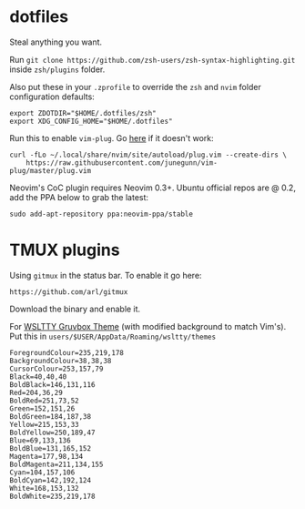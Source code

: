 # dotfiles
Steal anything you want.

Run `git clone https://github.com/zsh-users/zsh-syntax-highlighting.git` inside `zsh/plugins` folder.

Also put these in your `.zprofile` to override the `zsh` and `nvim` folder configuration defaults:

```
export ZDOTDIR="$HOME/.dotfiles/zsh"
export XDG_CONFIG_HOME="$HOME/.dotfiles"
```

Run this to enable `vim-plug`. Go [here](https://github.com/junegunn/vim-plug) if it doesn't work:

```
curl -fLo ~/.local/share/nvim/site/autoload/plug.vim --create-dirs \
    https://raw.githubusercontent.com/junegunn/vim-plug/master/plug.vim
```

Neovim's CoC plugin requires Neovim 0.3+. Ubuntu official repos are @ 0.2, add the PPA below to grab the latest:

```
sudo add-apt-repository ppa:neovim-ppa/stable
```

# TMUX plugins

Using `gitmux` in the status bar. To enable it go here:

```
https://github.com/arl/gitmux
```

Download the binary and enable it.


For [WSLTTY Gruvbox Theme](https://github.com/morhetz/gruvbox-contrib/blob/master/mintty/gruvbox.minttyrc) (with modified background to match Vim's). Put this in `users/$USER/AppData/Roaming/wsltty/themes`

```
ForegroundColour=235,219,178
BackgroundColour=38,38,38
CursorColour=253,157,79
Black=40,40,40
BoldBlack=146,131,116
Red=204,36,29
BoldRed=251,73,52
Green=152,151,26
BoldGreen=184,187,38
Yellow=215,153,33
BoldYellow=250,189,47
Blue=69,133,136
BoldBlue=131,165,152
Magenta=177,98,134
BoldMagenta=211,134,155
Cyan=104,157,106
BoldCyan=142,192,124
White=168,153,132
BoldWhite=235,219,178
```

